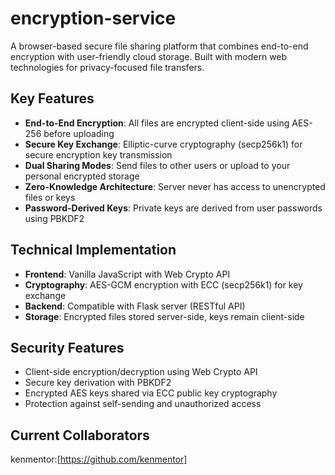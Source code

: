 # encryption-service
A browser-based secure file sharing platform that combines end-to-end encryption with user-friendly cloud storage. Built with modern web technologies for privacy-focused file transfers.

## Key Features
- **End-to-End Encryption**: All files are encrypted client-side using AES-256 before uploading
- **Secure Key Exchange**: Elliptic-curve cryptography (secp256k1) for secure encryption key transmission
- **Dual Sharing Modes**: Send files to other users or upload to your personal encrypted storage
- **Zero-Knowledge Architecture**: Server never has access to unencrypted files or keys
- **Password-Derived Keys**: Private keys are derived from user passwords using PBKDF2

## Technical Implementation
- **Frontend**: Vanilla JavaScript with Web Crypto API
- **Cryptography**: AES-GCM encryption with ECC (secp256k1) for key exchange
- **Backend**: Compatible with Flask server (RESTful API)
- **Storage**: Encrypted files stored server-side, keys remain client-side

## Security Features
- Client-side encryption/decryption using Web Crypto API
- Secure key derivation with PBKDF2
- Encrypted AES keys shared via ECC public key cryptography
- Protection against self-sending and unauthorized access

## Current Collaborators 
kenmentor:[https://github.com/kenmentor]

